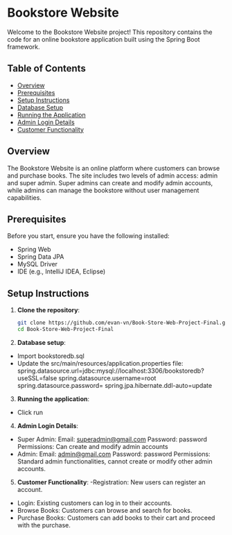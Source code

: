 # Bookstore Website

Welcome to the Bookstore Website project! This repository contains the code for an online bookstore application built using the Spring Boot framework.

## Table of Contents

- [Overview](#overview)
- [Prerequisites](#prerequisites)
- [Setup Instructions](#setup-instructions)
- [Database Setup](#database-setup)
- [Running the Application](#running-the-application)
- [Admin Login Details](#admin-login-details)
- [Customer Functionality](#customer-functionality)

## Overview

The Bookstore Website is an online platform where customers can browse and purchase books. The site includes two levels of admin access: admin and super admin. Super admins can create and modify admin accounts, while admins can manage the bookstore without user management capabilities.

## Prerequisites

Before you start, ensure you have the following installed:

- Spring Web
- Spring Data JPA
- MySQL Driver
- IDE (e.g., IntelliJ IDEA, Eclipse)

## Setup Instructions

1. **Clone the repository**:
   ```bash
   git clone https://github.com/evan-vn/Book-Store-Web-Project-Final.git
   cd Book-Store-Web-Project-Final

2. **Database setup**:
   
- Import bookstoredb.sql
- Update the src/main/resources/application.properties file:
  spring.datasource.url=jdbc:mysql://localhost:3306/bookstoredb?useSSL=false
  spring.datasource.username=root
  spring.datasource.password=
  spring.jpa.hibernate.ddl-auto=update
3. **Running the application**:
  - Click run

4. **Admin Login Details**:
  -  Super Admin:
    Email: superadmin@gmail.com
    Password: password
    Permissions: Can create and modify admin accounts
 -  Admin:
    Email: admin@gmail.com
    Password: password
    Permissions: Standard admin functionalities, cannot create or modify other admin accounts.
5. **Customer Functionality**:
  -Registration: New users can register an account.
  - Login: Existing customers can log in to their accounts.
  - Browse Books: Customers can browse and search for books.
  - Purchase Books: Customers can add books to their cart and proceed with the purchase.
